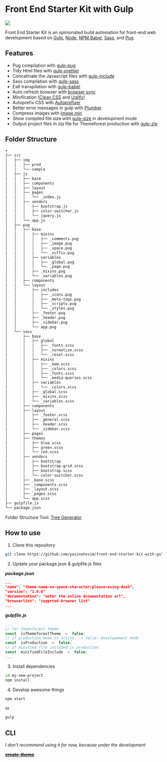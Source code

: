 # Front End Starter Kit with Gulp

![](https://yasinates.com/frontend-starter-kit-with-gulp.jpg)

Front End Starter Kit is an opinionated build automation for front-end web development based on [Gulp](http://gulpjs.com/), [Node](https://nodejs.org/), [NPM](https://www.npmjs.com/),[Babel](https://babeljs.io/), [Sass](http://sass-lang.com/), and [Pug](https://pugjs.org/).

## Features

- Pug compilation with [gulp-pug](https://www.npmjs.com/package/gulp-pug)
- Tidy Html files with [gulp-prettier](https://www.npmjs.com/package/gulp-prettier)
- Concatinate the Javascript files with [gulp-include](https://www.npmjs.com/package/gulp-include)
- Sass compilation with [gulp-sass](https://www.npmjs.com/package/gulp-sass)
- Es6 transpilation with [gulp-babel](https://www.npmjs.com/package/gulp-babel)
- Auto-refresh browser with [browser sync](https://www.npmjs.com/package/browser-sync)
- Minification ([Clean CSS](https://www.npmjs.com/package/gulp-clean-css) and [Uglify](https://www.npmjs.com/package/gulp-uglify))
- Autoprefix CSS with [Autoprefixer](https://www.npmjs.com/package/gulp-autoprefixer)
- Better error messages in gulp with [Plumber](https://www.npmjs.com/package/gulp-plumber)
- Compress images with [Image min](https://www.npmjs.com/package/gulp-imagemin)
- Show compiled file size with [gulp-size](https://www.npmjs.com/package/gulp-size) in development mode
- Output project files in zip file for Themeforest production with [gulp-zip](https://www.npmjs.com/package/gulp-zip)

## Folder Structure

```bash
•
├── src
│   ├── img
│   │   ├── prod
│   │   └── sample
│   ├── js
│   │   ├── base
│   │   ├── components
│   │   ├── layout
│   │   ├── pages
│   │   │   └── _index.js
│   │   ├── vendors
│   │   │   ├── bootstrap.js
│   │   │   ├── color-switcher.js
│   │   │   └── jquery.js
│   │   └── app.js
│   ├── pug
│   │   ├── base
│   │   │   ├── mixins
│   │   │   │   ├── _comments.pug
│   │   │   │   ├── _image.pug
│   │   │   │   ├── _space.pug
│   │   │   │   └── _suffix.pug
│   │   │   ├── variables
│   │   │   │   ├── _global.pug
│   │   │   │   └── _page.pug
│   │   │   ├── _mixins.pug
│   │   │   └── _variables.pug
│   │   ├── components
│   │   └── layout
│   │       ├── includes
│   │       │   ├── _icons.pug
│   │       │   ├── _meta-tags.pug
│   │       │   ├── _scripts.pug
│   │       │   └── _styles.pug
│   │       ├── _footer.pug
│   │       ├── _header.pug
│   │       ├── _sidebar.pug
│   │       └── app.pug
│   └── sass
│       ├── base
│       │   ├── global
│       │   │   ├── _fonts.scss
│       │   │   ├── _normalize.scss
│       │   │   └── _reset.scss
│       │   ├── mixins
│       │   │   ├── _bem.scss
│       │   │   ├── _colors.scss
│       │   │   ├── _fonts.scss
│       │   │   └── _media-queries.scss
│       │   ├── variables
│       │   │   └── _colors.scss
│       │   ├── _global.scss
│       │   ├── _mixins.scss
│       │   └── _variables.scss
│       ├── components
│       ├── layout
│       │   ├── _footer.scss
│       │   ├── _general.scss
│       │   ├── _header.scss
│       │   └── _sidebar.scss
│       ├── pages
│       ├── themes
│       │   ├── blue.scss
│       │   ├── green.scss
│       │   └── red.scss
│       ├── vendors
│       │   ├── bootstrap
│       │   ├── bootstrap-grid.scss
│       │   ├── bootstrap.scss
│       │   └── color-switcher.scss
│       ├── _base.scss
│       ├── _components.scss
│       ├── _layout.scss
│       ├── _pages.scss
│       └── app.scss
├── gulpfile.js
└── package.json
```

Folder Structure Tool: [Tree Generator](https://github.com/x3ro/tree-generator)

## How to use

1. Clone this repository

```bash
git clone https://github.com/yasinatesim/front-end-starter-kit-with-gulp.git
```

2. Update your package.json & gulpfile.js files

**_package.json_**

```json
...
"name": "theme-name-no-space-character-please-using-dash",
"version": "1.0.0"
"documentation": "enter the online dcoumentation url",
"browserlist": "supprted browser list"
...
```

**_gulpfile.js_**

```javascript
...
// for themeforest theme
const  isThemeforestTheme  =  false;
// if production mode is active. -> false: developement mode
const  isProduction  =  false;
// if minified file included in production
const  minifiedFileInclude  =  false;
...
```

3.  Install dependencies

```bash
cd my-new-project
npm install
```

4. Develop awesome things

```bash
npm start
```

or

```bash
gulp
```

## CLI

*I don't recommend using it for now, because under the development*

~~**[create-theme](https://www.npmjs.com/package/create-theme)**~~
